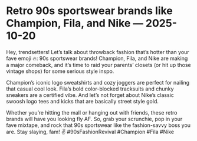 # Retro 90s sportswear brands like Champion, Fila, and Nike — 2025-10-20

Hey, trendsetters! Let’s talk about throwback fashion that’s hotter than your fave emoji 🔥: 90s sportswear brands! Champion, Fila, and Nike are making a major comeback, and it’s time to raid your parents’ closets (or hit up those vintage shops) for some serious style inspo. 

Champion’s iconic logo sweatshirts and cozy joggers are perfect for nailing that casual cool look. Fila’s bold color-blocked tracksuits and chunky sneakers are a certified vibe. And let’s not forget about Nike’s classic swoosh logo tees and kicks that are basically street style gold.

Whether you’re hitting the mall or hanging out with friends, these retro brands will have you looking fly AF. So, grab your scrunchie, pop in your fave mixtape, and rock that 90s sportswear like the fashion-savvy boss you are. Stay slaying, fam! ✌️ #90sFashionRevival #Champion #Fila #Nike